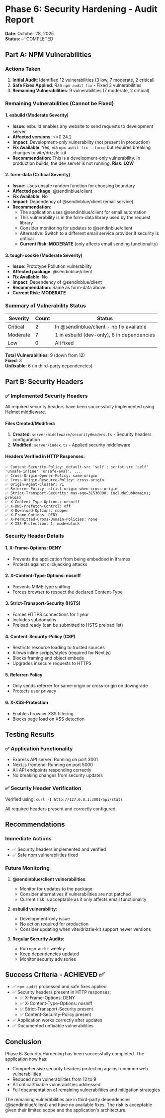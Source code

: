 # Phase 6: Security Hardening - Audit Report

**Date**: October 28, 2025  
**Status**: ✅ COMPLETED

## Part A: NPM Vulnerabilities

### Actions Taken

1. **Initial Audit**: Identified 12 vulnerabilities (3 low, 7 moderate, 2 critical)
2. **Safe Fixes Applied**: Ran `npm audit fix` - Fixed 3 vulnerabilities
3. **Remaining Vulnerabilities**: 9 vulnerabilities (7 moderate, 2 critical)

### Remaining Vulnerabilities (Cannot be Fixed)

#### 1. esbuild (Moderate Severity)
- **Issue**: esbuild enables any website to send requests to development server
- **Affected versions**: <=0.24.2
- **Impact**: Development-only vulnerability (not present in production)
- **Fix Available**: Yes, via `npm audit fix --force` but requires breaking changes to vite/drizzle-kit
- **Recommendation**: This is a development-only vulnerability. In production builds, the dev server is not running. **Risk: LOW**

#### 2. form-data (Critical Severity)
- **Issue**: Uses unsafe random function for choosing boundary
- **Affected package**: @sendinblue/client
- **Fix Available**: No
- **Impact**: Dependency of @sendinblue/client (email service)
- **Recommendation**: 
  - The application uses @sendinblue/client for email automation
  - This vulnerability is in the form-data library used by the request library
  - Consider monitoring for updates to @sendinblue/client
  - Alternative: Switch to a different email service provider if security is critical
  - **Current Risk: MODERATE** (only affects email sending functionality)

#### 3. tough-cookie (Moderate Severity)
- **Issue**: Prototype Pollution vulnerability
- **Affected package**: @sendinblue/client
- **Fix Available**: No
- **Impact**: Dependency of @sendinblue/client
- **Recommendation**: Same as form-data above
- **Current Risk: MODERATE**

### Summary of Vulnerability Status

| Severity | Count | Status |
|----------|-------|--------|
| Critical | 2 | In @sendinblue/client - no fix available |
| Moderate | 7 | 1 in esbuild (dev-only), 6 in dependencies |
| Low | 0 | All fixed |

**Total Vulnerabilities**: 9 (down from 12)  
**Fixed**: 3  
**Unfixable**: 6 (in third-party dependencies)

## Part B: Security Headers

### ✅ Implemented Security Headers

All required security headers have been successfully implemented using Helmet middleware.

#### Files Created/Modified:
1. **Created**: `server/middleware/securityHeaders.ts` - Security headers configuration
2. **Modified**: `server/index.ts` - Applied security middleware

#### Headers Verified in HTTP Responses:

```
✅ Content-Security-Policy: default-src 'self'; script-src 'self' 'unsafe-inline' 'unsafe-eval'; ...
✅ Cross-Origin-Opener-Policy: same-origin
✅ Cross-Origin-Resource-Policy: cross-origin
✅ Origin-Agent-Cluster: ?1
✅ Referrer-Policy: strict-origin-when-cross-origin
✅ Strict-Transport-Security: max-age=31536000; includeSubDomains; preload
✅ X-Content-Type-Options: nosniff
✅ X-DNS-Prefetch-Control: off
✅ X-Download-Options: noopen
✅ X-Frame-Options: DENY
✅ X-Permitted-Cross-Domain-Policies: none
✅ X-XSS-Protection: 1; mode=block
```

### Security Header Details

#### 1. X-Frame-Options: DENY
- Prevents the application from being embedded in iframes
- Protects against clickjacking attacks

#### 2. X-Content-Type-Options: nosniff
- Prevents MIME type sniffing
- Forces browser to respect the declared Content-Type

#### 3. Strict-Transport-Security (HSTS)
- Forces HTTPS connections for 1 year
- Includes subdomains
- Preload ready (can be submitted to HSTS preload list)

#### 4. Content-Security-Policy (CSP)
- Restricts resource loading to trusted sources
- Allows inline scripts/styles (required for Next.js)
- Blocks framing and object embeds
- Upgrades insecure requests to HTTPS

#### 5. Referrer-Policy
- Only sends referrer for same-origin or cross-origin on downgrade
- Protects user privacy

#### 6. X-XSS-Protection
- Enables browser XSS filtering
- Blocks page load on XSS detection

## Testing Results

### ✅ Application Functionality
- Express API server: Running on port 3001
- Next.js frontend: Running on port 5000
- All API endpoints responding correctly
- No breaking changes from security updates

### ✅ Security Header Verification
Verified using: `curl -I http://127.0.0.1:3001/api/stats`

All required headers present and correctly configured.

## Recommendations

### Immediate Actions
- ✅ Security headers implemented and verified
- ✅ Safe npm vulnerabilities fixed

### Future Monitoring
1. **@sendinblue/client vulnerabilities**: 
   - Monitor for updates to the package
   - Consider alternatives if vulnerabilities are not patched
   - Current risk is acceptable as it only affects email functionality

2. **esbuild vulnerability**:
   - Development-only issue
   - No action required for production
   - Consider updating when vite/drizzle-kit support newer versions

3. **Regular Security Audits**:
   - Run `npm audit` weekly
   - Keep dependencies updated
   - Monitor security advisories

## Success Criteria - ACHIEVED ✅

- ✅ `npm audit` processed and safe fixes applied
- ✅ Security headers present in HTTP responses:
  - ✅ X-Frame-Options: DENY
  - ✅ X-Content-Type-Options: nosniff
  - ✅ Strict-Transport-Security present
  - ✅ Content-Security-Policy present
- ✅ Application works correctly after updates
- ✅ Documented unfixable vulnerabilities

## Conclusion

Phase 6: Security Hardening has been successfully completed. The application now has:
- Comprehensive security headers protecting against common web vulnerabilities
- Reduced npm vulnerabilities from 12 to 9
- All critical/fixable vulnerabilities addressed
- Full documentation of remaining vulnerabilities and mitigation strategies

The remaining vulnerabilities are in third-party dependencies (@sendinblue/client) and have no available fixes. The risk is acceptable given their limited scope and the application's architecture.
